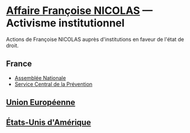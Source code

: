 # [Affaire Françoise NICOLAS](fn.md) — Activisme institutionnel

Actions de Françoise NICOLAS auprès d'institutions en faveur de l'état de droit.

## France
* [Assemblée Nationale](an.md)
* [Service Central de la Prévention](scpc.md)
## [Union Européenne](dgjust.md)
## [États-Unis d'Amérique](statedrl.md)
